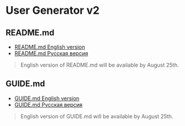 # User Generator v2

## README.md

  + [README.md English version](/README.en.md)
  + [README.md Русская версия](/README.ru.md)
> English version of README.md will be available by August 25th.

## GUIDE.md

  + [GUIDE.md English version](/GUIDE.en.md)
  + [GUIDE.md Русская версия](/GUIDE.ru.md)
> English version of GUIDE.md will be available by August 25th.